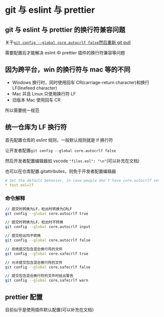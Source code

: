 # git 与 eslint 与 prettier

## git 与 eslint 与 prettier 的换行符兼容问题

关于[`git config --global core.autocrlf false`然后重新 git pull](http://doc.192.168.221.92.nip.io/docs/cli/%E4%BD%BF%E7%94%A8%E6%8C%87%E5%8D%97/web#eslint-%E8%AE%BE%E7%BD%AE%E6%96%87%E4%BB%B6%E6%8D%A2%E8%A1%8C%E6%A0%BC%E5%BC%8F)

需要配置后才能解决 eslint 中 prettier 插件的换行符兼容等问题

## 因为跨平台，win 的换行符与 mac 等的不同

- Windows 换行时，同时使用回车 CR(carriage-return character)和换行 LF(linefeed character)
- Mac 并且 Linux 只使用换行符 LF
- 旧版本 Mac 使用回车 CR

所以需要统一规范

## 统一仓库为 LF 换行符

首先配置仓库的 eslint 规则，一般默认规则就是 lf 换行符

让开发者配置`git config --global core.autocrlf false`

然后开发者配置编辑器如 vscode `"files.eol": "\n"`(可以补充在文档)

也可以在仓库配置.gitattributes，则免于开发者配置编辑器

```yml
# Set the default behavior, in case people don't have core.autocrlf set.
* text eol=lf
```

### 命令解释

```bash
// 提交时转换为LF，检出时转换为CRLF
git config --global core.autocrlf true

// 提交时转换为LF，检出时不转换
git config --global core.autocrlf input

// 提交检出均不转换
git config --global core.autocrlf false
```

```bash
// 拒绝提交包含混合换行符的文件
git config --global core.safecrlf true

// 允许提交包含混合换行符的文件
git config --global core.safecrlf false

// 提交包含混合换行符的文件时给出警告
git config --global core.safecrlf warn
```

## prettier 配置

目前似乎是使用插件默认配置(可以补充在文档)
